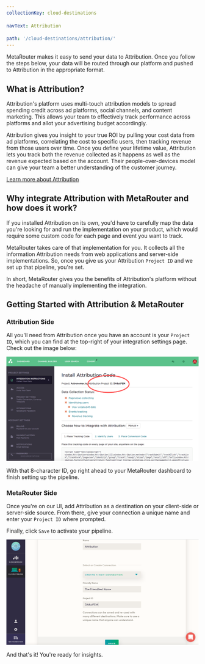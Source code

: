 ```yaml
---
collectionKey: cloud-destinations

navText: Attribution

path: '/cloud-destinations/attribution/'
---
```


MetaRouter makes it easy to send your data to Attribution. Once you follow the steps below, your data will be routed through our platform and pushed to Attribution in the appropriate format.

## What is Attribution?

Attribution's platform uses multi-touch attribution models to spread spending credit across ad platforms, social channels, and content marketing. This allows your team to effectively track performance across platforms and allot your advertising budget accordingly.

Attribution gives you insight to your true ROI by pulling your cost data from ad platforms, correlating the cost to specific users, then tracking revenue from those users over time. Once you define your lifetime value, Attribution lets you track both the revenue collected as it happens as well as the revenue expected based on the account. Their people-over-devices model can give your team a better understanding of the customer journey.

[Learn more about Attribution](https://attributionapp.com/)

## Why integrate Attribution with MetaRouter and how does it work?

If you installed Attribution on its own, you'd have to carefully map the data you're looking for and run the implementation on your product, which would require some custom code for each page and event you want to track.

MetaRouter takes care of that implementation for you. It collects all the information Attribution needs from web applications and server-side implementations. So, once you give us your Attribution `Project ID` and we set up that pipeline, you're set.

In short, MetaRouter gives you the benefits of Attribution's platform without the headache of manually implementing the integration.

## Getting Started with Attribution & MetaRouter

### Attribution Side

All you'll need from Attribution once you have an account is your `Project ID`, which you can find at the top-right of your integration settings page. Check out the image below:

![attribution1](../../../images/Attribution1.png)

With that 8-character ID, go right ahead to your MetaRouter dashboard to finish setting up the pipeline.

### MetaRouter Side

Once you're on our UI, add Attribution as a destination on your client-side or server-side source. From there, give your connection a unique name and enter your `Project ID` where prompted.

Finally, click `Save` to activate your pipeline.

![attribution2](../../../images/Attribution2v2.png)

And that's it! You're ready for insights.
